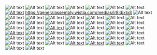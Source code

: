 ![Alt text](day6-01.png) ![Alt text](day6-02.png) ![Alt text](day6-03.png) ![Alt text](day6-04.png) ![Alt text](day6-05.png) ![Alt text](day6-06.png) ![Alt text](day6-07.png) [![Alt text](day6-08.png)](https://generalassembly.wistia.com/medias/lr8idjxtx8) <https://generalassembly.wistia.com/medias/lr8idjxtx8> ![Alt text](day6-09.png) ![Alt text](day6-10.png) ![Alt text](day6-11.png) ![Alt text](day6-12.png) ![Alt text](day6-13.png) ![Alt text](day6-14.png) ![Alt text](day6-15.png) ![Alt text](day6-16.png) ![Alt text](day6-17.png) ![Alt text](day6-18.png) ![Alt text](day6-19.png) ![Alt text](day6-20.png) ![Alt text](day6-21.png) ![Alt text](day6-22.png) ![Alt text](day6-23.png) ![Alt text](day6-24.png) ![Alt text](day6-25.png) [![Alt text](day6-26.png)](https://git.generalassemb.ly/ModernEngineering/react-foundations/blob/main/03-components.md#code-along-a-very-basic-component)  ![Alt text](day6-27.png) ![Alt text](day6-28.png) ![Alt text](day6-29.png) ![Alt text](day6-30.png) [![Alt text](day6-31.png)](https://git.generalassemb.ly/ModernEngineering/react-foundations/blob/main/04-props.md#hello-world-exercise---you-do) ![Alt text](day6-32.png) ![Alt text](day6-33.png) ![Alt text](day6-34.png) ![Alt text](day6-35.png) ![Alt text](day6-36.png) ![Alt text](day6-37.png) ![Alt text](day6-38.png) ![Alt text](day6-39.png) ![Alt text](day6-40.png) ![Alt text](day6-41.png) [![Alt text](day6-42.png)](https://git.generalassemb.ly/ModernEngineering/react-foundations/blob/main/06-props-challenge.md)  ![Alt text](day6-43.png) ![Alt text](day6-44.png) ![Alt text](day6-45.png) ![Alt text](day6-46.png) ![Alt text](day6-47.png) [![Alt text](day6-48.png)](https://git.generalassemb.ly/ModernEngineering/react-foundations/blob/main/08-nested-components-challenge.md) [![Alt text](day6-49.png)](https://git.generalassemb.ly/ModernEngineering/react-foundations/blob/main/10-lotr-codealong.md) [![Alt text](day6-50.png)](https://git.generalassemb.ly/ModernEngineering/react-favorite-songs-exercise) ![Alt text](day6-51.png) ![Alt text](day6-52.png) ![Alt text](day6-53.png)
